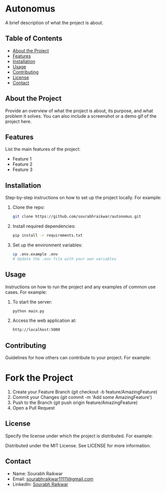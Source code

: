 # Autonomus

A brief description of what the project is about.

## Table of Contents

- [About the Project](#about-the-project)
- [Features](#features)
- [Installation](#installation)
- [Usage](#usage)
- [Contributing](#contributing)
- [License](#license)
- [Contact](#contact)

## About the Project

Provide an overview of what the project is about, its purpose, and what problem it solves. You can also include a screenshot or a demo gif of the project here.

## Features

List the main features of the project:
- Feature 1
- Feature 2
- Feature 3

## Installation

Step-by-step instructions on how to set up the project locally. For example:

1. Clone the repo:
   ```sh
   git clone https://github.com/sourabhraikwar/autonomus.git
   ```

2. Install required dependencies:
    ```sh
    pip install -r requirements.txt
    ```

3. Set up the environment variables:
    ```sh
    cp .env.example .env
    # Update the .env file with your own variables
    ```

## Usage

Instructions on how to run the project and any examples of common use cases. For example:

1. To start the server:
    ```sh
    python main.py
    ```
2. Access the web application at:
    ```sh
    http://localhost:5000
    ```

## Contributing

Guidelines for how others can contribute to your project. For example:

# Fork the Project

1. Create your Feature Branch (git checkout -b feature/AmazingFeature)
2. Commit your Changes (git commit -m 'Add some AmazingFeature')
2. Push to the Branch (git push origin feature/AmazingFeature)
4. Open a Pull Request

## License

Specify the license under which the project is distributed. For example:

Distributed under the MIT License. See LICENSE for more information.

## Contact
- Name: Sourabh Raikwar
- Email: sourabhraikwar11111@gmail.com
- LinkedIn: [Sourabh Raikwar](https://www.linkedin.com/in/sourabh-raikwar-328006161/)